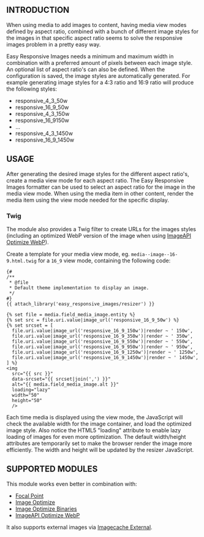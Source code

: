 INTRODUCTION
------------

When using media to add images to content, having media view modes defined by
aspect ratio, combined with a bunch of different image styles for the images in
that specific aspect ratio seems to solve the responsive images problem in a
pretty easy way.

Easy Responsive Images needs a minimum and maximum width in combination with a
preferred amount of pixels between each image style. An optional list of aspect
ratio's can also be defined. When the configuration is saved, the image styles
are automatically generated. For example generating image styles for a 4:3
ratio and 16:9 ratio will produce the following styles:

* responsive_4_3_50w
* responsive_16_9_50w
* responsive_4_3_150w
* responsive_16_9150w
* …
* responsive_4_3_1450w
* responsive_16_9_1450w


USAGE
------------

After generating the desired image styles for the different aspect ratio's,
create a media view mode for each aspect ratio. The Easy Responsive Images
formatter can be used to select an aspect ratio for the image in the media
view mode. When using the media item in other content, render the media item
using the view mode needed for the specific display.


### Twig

The module also provides a Twig filter to create URLs for the images styles
(including an optimized WebP version of the image when using
[ImageAPI Optimize WebP](https://www.drupal.org/project/imageapi_optimize_webp)).

Create a template for your media view mode, eg. `media--image--16-9.html.twig`
for a `16_9` view mode, containing the following code:

```
{#
/**
 * @file
 * Default theme implementation to display an image.
 */
#}
{{ attach_library('easy_responsive_images/resizer') }}

{% set file = media.field_media_image.entity %}
{% set src = file.uri.value|image_url('responsive_16_9_50w') %}
{% set srcset = [
  file.uri.value|image_url('responsive_16_9_150w')|render ~ ' 150w',
  file.uri.value|image_url('responsive_16_9_350w')|render ~ ' 350w',
  file.uri.value|image_url('responsive_16_9_550w')|render ~ ' 550w',
  file.uri.value|image_url('responsive_16_9_950w')|render ~ ' 950w',
  file.uri.value|image_url('responsive_16_9_1250w')|render ~ ' 1250w',
  file.uri.value|image_url('responsive_16_9_1450w')|render ~ ' 1450w',
] %}
<img
  src="{{ src }}"
  data-srcset="{{ srcset|join(',') }}"
  alt="{{ media.field_media_image.alt }}"
  loading="lazy"
  width="50"
  height="50"
  />
```

Each time media is displayed using the view mode, the JavaScript will check the
available width for the image container, and load the optimized image style.
Also notice the HTML5 "loading" attribute to enable lazy loading of images for
even more optimization. The default width/height attributes are temporarily set
to make the browser render the image more efficiently. The width and height
will be updated by the resizer JavaScript.

SUPPORTED MODULES
------------

This module works even better in combination with:
* [Focal Point](https://www.drupal.org/project/focal_point)
* [Image Optimize](https://www.drupal.org/project/imageapi_optimize)
* [Image Optimize Binaries](https://www.drupal.org/project/imageapi_optimize_binaries)
* [ImageAPI Optimize WebP](https://www.drupal.org/project/imageapi_optimize_webp)

It also supports external images via [Imagecache External](https://www.drupal.org/project/imagecache_external).
